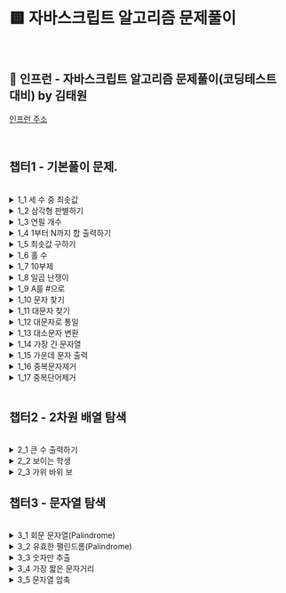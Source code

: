 # 🟨 자바스크립트 알고리즘 문제풀이 

<br>

## 📀 인프런 - 자바스크립트 알고리즘 문제풀이(코딩테스트 대비) by 김태원 

[인프런 주소](https://www.inflearn.com/course/%EC%9E%90%EB%B0%94%EC%8A%A4%ED%81%AC%EB%A6%BD%ED%8A%B8-%EC%95%8C%EA%B3%A0%EB%A6%AC%EC%A6%98-%EB%AC%B8%EC%A0%9C%ED%92%80%EC%9D%B4)

<br>

## 챕터1 - 기본풀이 문제. 

<br>

<details>
<summary>1_1 세 수 중 최솟값</summary>
<div markdown="1">       
<br>
 
 ### ❓ Question
 
 <pre>  100이하의 자연수 A, B, C를 입력받아 세 수 중 가장 작은 값을 출력하는 프로그램을 작성하 세요.(정렬을 사용하면 안됩니다) </pre>
 
 <br>
 
 ### ‼️ Solution 
 
 ```javascript
 function solution(a, b, c) {
    let answer;
    if (a < b) 
        answer = a;
    else 
        answer = b;
    if (c < answer) 
        answer = c;
    return answer;
}

console.log(solution(2, 5, 1));
 ```
 
 <br>
 
 ### ⁉️ Alternative Solution
 
  ```javascript
 function solution(a, b, c) {
    let temp = [a,b,c]
    let answer = Math.max.apply(null, temp)
    let answer2 = Math.max(...temp)

    console.log(answer)
    console.log(answer2)
}

solution(2, 5, 1)
```

 <pre>
 1. 선생님은 일단 if 문으로 간단하게 끝내셨다.
 2. 나는 Math.max를 사용하여서 값을 뽑고싶었고, 하지만 해당 메소드는 배열로 출력하면 
    NaN(Not a Number)가 출력되기 때문에 알아보니 전개연산자<Spread Operator>나 apply 메소드
    를 통해서 배열 파라미터를 전할 수 있었다.
 </pre>

</div>
</details>
 
 <details>
<summary>1_2 삼각형 판별하기</summary>
<div markdown="1">       
<br>
 
 ### ❓ Question
 
 <pre>  1길이가 서로 다른 A, B, C 세 개의 막대 길이가 주어지면 이 세 막대로 삼각형을 만들 수 있으면 
 “YES"를 출력하고, 만들 수 없으면 ”NO"를 출력한다. </pre>
 
 <br>
 
 ### ‼️ Solution
 
 ```javascript
 function solution(a, b, c) {
    let answer = "YES",
        max;
    let tot = a + b + c;
    if (a > b) 
        max = a;
    else 
        max = b;
    if (c > max) 
        max = c;
    if (tot - max <= max) 
        answer = "NO";
    return answer;
}

console.log(solution(13, 33, 17));
 ```
 
 <br>
 
 <pre>
 💬 일단 짚고 넘어가야 할 것은, 제일 긴변은 나머지 두 선의 합보다 작아서는 
    안되는 것입니다. 그렇기 때문에 if문으로 입력값 3개 중 최댓값을 구한 후, 
    sum값에서 max를 빼고, 그 값이 max 값보다 작으면 삼각형이 될 수 없다.
 </pre>

</div>
</details>
 
 <details>
<summary>1_3 연필 개수</summary>
<div markdown="1">       
<br>
 
 ### ❓ Question
 
 <pre>  연필 1 다스는 12자루입니다. 학생 1인당 연필을 1자루씩 나누어 준다고 
 할 때 N명이 학생수 를 입력하면 필요한 연필의 다스 수를 계산하는 프로그램을 작성하세요. </pre>
 
 <br>
 
 ### ‼️ Solution
 
 ```javascript
function solution(n) 
{
    let answer;
    answer = Math.ceil(n / 12);
    return answer;
}

console.log(solution(178));
 ```
 
 <br>
 
 <pre>
 💬 Math.ceil() 메소드만 알면 굉장히 간단한 문제였다. 한 다스에 12개,
    즉 입력을 12로 나누고, 나머지 값을 무조건 반올림해주면 되는 문제다.

    여기서 추가로 Math.float()는 반대로 무조건 내림값을 출력 
               Math.round()는 0.5이상은 반올림해주는 메소드. 
 </pre>

</div>
</details>
 
 <details>
<summary>1_4 1부터 N까지 합 출력하기</summary>
<div markdown="1">       
<br>
 
 ### ❓ Question
 
 <pre>  자연수 N이 입력되면 1부터 N까지의 합을 출력하는 프로그램을 작성하세요.
 </pre>
 
 <br>
 
 ### ‼️ Solution
 
 ```javascript
function solution(n) {
    let answer = 0;
    for (let i = 1; i <= n; i++) {
        answer = answer + i;
    }

    return answer;
}

console.log(solution(10));
 ```
 
 <br>
 
 ### ⁉️ Alternative Solution
 
  ```javascript
 function solution(arr){
  let answer = 0;
  let answer2 = 0;
  answer = arr.reduce((accumulator, curr) => accumulator + curr)
  arr.forEach(function(el){answer2+=el});
  
  console.log(answer2)
  return answer, 
}
arr = [1,2,3,4,5,6]
console.log(solution(arr));
```

 <pre>
 💬 배열이아닌 파라미터가 숫자하나인 입력값을 받을때 제일 단순한 방법은 
    for문으로 누적합을 구하는 것 같고 배열일때 누적합을 구하는 것도 for문
    사용을 할 수 있지만 reduce() 메소드나 forEach() 메소드로 구할 수 있다.
 </pre>

</div>
</details>

<details>
<summary>1_5 최솟값 구하기</summary>
<div markdown="1">       
<br>
 
 ### ❓ Question
 
 <pre>  7개의 수가 주어지면 그 숫자 중 가장 작은 수를 출력하는 프로그램을 작성하세요.
 </pre>
 
 <br>
 
 ### ‼️ Solution
 
 ```javascript
function solution(arr) {
    let answer,
    let min = Number.MAX_SAFE_INTEGER;
    for (let i = 1; i < arr.length; i++) {
        if (arr[i] < min) 
            min = arr[i];
        }
    answer = min;
    return answer;

}
let arr = [5,7,1,3,2,9,11];
console.log(solution(arr));
 ```
 
 <br>
 
 ### ⁉️ Alternative Solution
 
  ```javascript
 function solution(arr){
  answer = Math.min(...arr);
  return answer;
}
let arr=[5,7,1,3,2,9,11]
console.log(solution(arr));
```

 <pre>
 💬 선생님의 첫번 째 솔루션은 최솟값을 넣을 변수에 MAX_SAFE_INTEGER로 초기화
    하고, for문으로 돌리면서 그 변수와 if문으로 비교하며, 더 작으면 그 변수값에 
    최솟값을 넣는 방식이고, 대체 솔루션은 Math.min()메소드를 사용하는 건데, 
    해당 메소드는 배열을 넣으면 NaN이 나오게된다. 그래서 전개 연산자를 사용해주면
    인식하여, 정상작동하는 것을 볼 수 있다. 
 </pre>

</div>
</details>
 
 <details>
<summary>1_6 홀 수</summary>
<div markdown="1">       
<br>
 
 ### ❓ Question
 
 <pre>  7개의 자연수가 주어질 때, 이들 중 홀수인 자연수들을 모두 골라 그 합을 구하고, 고른 홀수들 중 최소값을 찾는 프로그램을 작성하세요.
 </pre>
 
 <br>
 
 ### ‼️ Solution
 
 ```javascript
function solution(nat_num){
  let answer = [], sum =0, min = Number.MAX_SAFE_INTEGER;
  for (let i =0;i<nat_num.length;i++)
  {
      if((nat_num[i]%2)!==0){
          sum += nat_num[i];
          if (nat_num[i] < min) min = nat_num[i];
      }
  }   
  answer.push(sum);
  answer.push(min);
  return answer;
}
nat_num = [12,77,38,41,53,92,85]
console.log(solution(nat_num));
 ```
 
 <br>
 
 
 <pre>
 💬 7개의 자연수중에 홀수만 골라 출력하는거니, 일단 변수 answer를 리스트로
    초기화해주고 if문으로 홀수를 골라준다음에 또 다른 if문으로 최솟값이 나올때마다
    최소 변수에 그 값을 넣어주고, push() 메소드로 answer에 넣어준다. 
 </pre>

</div>
</details>

 <details>
<summary>1_7 10부제</summary>
<div markdown="1">       
<br>
 
 ### ❓ Question
 
 <pre>  서울시는 6월 1일부터 교통 혼잡을 막기 위해서 자동차 10부제를 시행한다. 자동차 10부제는 자동차 번호의 일의 자리 숫자와 
 <br>   날짜의 일의 자리 숫자가 일치하면 해당 자동차의 운행을 금 지하는 것이다. 예를 들어, 자동차 번호의 일의 자리 숫자가 7이면 7일,
 <br>   17일, 27일에 운행하 지 못한다. 또한, 자동차 번호의 일의 자리 숫자가 0이면 10일, 20일, 30일에 운행하지 못한 다.
 <br>
   여러분들은 일일 경찰관이 되어 10부제를 위반하는 자동차의 대수를 세는 봉사활동을 하려고 한다. 날짜의 일의 자리 숫자가 주어지고 
<br>   7대의 자동차 번호의 끝 두 자리 수가 주어졌을 때 위반하는 자동차의 대수를 출력하는 프로그램을 작성하세요.
 </pre>
 
 <br>
 
 ### ‼️ Solution
 
 ```javascript
function solution(day, arr) {
    let answer = 0;
    for (let x of arr) {
        if (x % 10 == day) 
            answer++;
        }
    
    return answer;
}
arr=[25, 23, 11, 47, 53, 17, 33];
console.log(solution(3, arr));
 ```
 
 <br>
 
 <pre>
 💬  십의 자리의 숫자들을 일단 10으로 나머지 연산을 하면 1의 자리만 남겠고 그것을 날짜의 일의 자리와 
     if문으로 비교해서 걸리면 하나씩 카운트하게끔 하면 된다. 
 </pre>

</div>
</details>

 <details>
<summary>1_8 일곱 난쟁이</summary>
<div markdown="1">       
<br>
 
 ### ❓ Question
 
 <pre> 왕비를 피해 일곱 난쟁이들과 함께 평화롭게 생활하고 있던 백설공주에게 위기가 찾아왔다. 일과를 마치고 돌아온 난쟁이가 
 <br> 일곱 명이 아닌 아홉 명이었던 것이다. 아홉 명의 난쟁이는 모두 자신이 "백설 공주와 일곱 난쟁이"의 주인공이라고 주장했다. 
 <br> 뛰어난 수학적 직관력을 가지고 있던 백설공주는, 다행스럽게도 일곱 난쟁이의 키의 합이 100이 됨을 기억해 냈다.
<br> 아홉 난쟁이의 키가 주어졌을 때, 백설공주를 도와 일곱 난쟁이를 찾는 프로그램을 작성하시오.
 </pre>
 
 <br>
 
 ### ‼️ Solution
 
 ```javascript
function solution(arr){
  let answer=arr;
  let sum=answer.reduce((a, b)=>a+b, 0);
  for(let i=0; i<8; i++){
      for(let j=i+1; j<9; j++){
          if((sum-(answer[i]+answer[j]))==100){
              answer.splice(j, 1);
              answer.splice(i, 1);
          }
      }
  }
  return answer;
}
let arr=[20, 7, 23, 19, 10, 15, 25, 8, 13];
console.log(solution(arr));
 ```
 
 <br>

 <pre>
 💬  일단 모든 파라미터를 더해서 누적합을 구한다. 그리고 이중 for문으로 인덱스 i, j 번째 파라미터 둘을 더하고,
     누적합에서 빼서 100이 나오면 해당 인덱스에 파라미터를 splice()메소드로 제외시키는데 여기서, 뒤에 있는 인덱스
     j를 먼저 제외시켜주는데 이유는 인덱스를 삭제하면, 뒤에 있던 인덱스가 앞으로 당겨지기 때문이다. 
 </pre>

</div>
</details>
 
 <details>
<summary>1_9 A를 #으로</summary>
<div markdown="1">       
<br>
 
 ### ❓ Question
 
 <pre>대문자로 이루어진 영어단어가 입력되면 단어에 포함된 ‘A'를 모두 ’#‘으로 바꾸어 출력하는 프로그램을 작성하세요.
 </pre>
 
 <br>
 
 ### ‼️ Solution
 
 ```javascript
function solution(s) {
    let answer = "";
    for (let x of s) {
        if (x == 'A') 
            answer += '#';
        else 
            answer += x;
        }
    return answer;
}
let str="BANANA";
console.log(solution(str));
 ```
 
 <br>

  ### ⁉️ Alternative Solution
 
  ```javascript
function solution(s) {
    let answer = s;
    answer = answer.replace(/A/g, "#");
    return answer;
}
=let str="BANANA";
console.log(solution(str));
```

 <br>
 
 <pre>
 💬  일단 솔루션은 간단하다, for of 로 문자열을 하나씩 가져오고 'A'와 대조해 같으면 #으로 넣어주는거다.
     대안 솔루션은 replace() 라는 메소드를 사용하게 되는데, 여기서는 global을 붙여줌으로써 모든 문자열에 
     영향을 끼치게 한다. 
 </pre>
 
  참조 링크: [replace()-MDN][ref-mdn]
 
[ref-mdn]: https://developer.mozilla.org/ko/docs/Web/JavaScript/Reference/Global_Objects/String/replace "ref-replace()"
 
</div>
</details>
 
<details>
<summary>1_10 문자 찾기</summary>
<div markdown="1">       
<br>
 
 ### ❓ Question
 
 <pre>한 개의 문자열을 입력받고, 특정 문자를 입력받아 해당 특정문자가 입력받은 문자열에 몇 개 존재하는지 알아내는 프로그램을 작성하세요.
 </pre>
 
 <br>
 
 ### ‼️ Solution
 
 ```javascript
function solution(s, t){
  let answer=0;
  for(let x of s){
      if(x===t) answer++;
  }
  return answer;
}

let str="COMPUTERPROGRAMMING";
console.log(solution(str, 'R'));
 ```
 
 <br>

  ### ⁉️ Alternative Solution
 
  ```javascript
function solution(s, t) {
    let answer = s.split(t).length;
    return answer - 1;
}
let str="COMPUTERPROGRAMMING";
console.log(solution(str, 'R'));
```

<br> 
 
 <pre>
 💬  솔루션은 for of로 문자열의 문자를 하나씩 가져오고 비교하여 카운트를 하는 것이고 
     다른 방법으로는 문자열을 내가 찾아야하는 문자로 split()하여 바로 length()로
     파라미터를 카운트해주고 마지막에 -1를 한다.
 </pre>

</div>
</details>
 
<details>
<summary>1_11 대문자 찾기</summary>
<div markdown="1">       
<br>
 
 ### ❓ Question
 
 <pre>한 개의 문자열을 입력받아 해당 문자열에 알파벳 대문자가 몇 개 있는지 알아내는 프로그램 을 작성하세요.
 </pre>
 
 <br>
 
 ### ‼️ Solution
 
 ```javascript
function solution(s) {
    let answer = 0;
    for (let x of s) {
        if (x === x.toUpperCase()) 
            answer++;
        }    
    return answer;
}
let str="KoreaTimeGood";
console.log(solution(str));
 ```
 
 <br>

  ### ⁉️ Alternative Solution
 
  ```javascript
function solution(s) {
    let answer = 0;
    for (let x of s) 
    {
      let num=x.charCodeAt(); 
      if(num>=65 && num<=90) answer++;
    }
    
    return answer;
}
let str="KoreaTimeGood";
console.log(solution(str));
```

 <br>

 <pre>
 💬  첫번쨰 솔루션은 toUpperCase()메소드로 문자열을 대문자로 전부 바꿔주고, 기존 문자열과
     비교하여 카운트를하는 방법과, 다른 방법으로는 charCodeAt() 메소드로 for of로 돌려
     해당 문자열 인덱스에 해당되는 문자를 유니코드로 바꿔서 대문자 유니코드의 범주안에 들어가있으면
     카운트하는건데, 기억해둘건 대문자(65~90) / 소문자(97~122)     
 </pre>

</div>
</details>
 
<details>
<summary>1_12 대문자로 통일</summary>
<div markdown="1">       
<br>
 
 ### ❓ Question
 
 <pre>한 개의 문자열을 입력받아 해당 문자열에 알파벳 대문자가 몇 개 있는지 알아내는 프로그램 을 작성하세요.
 </pre>
 
 <br>
 
 ### ‼️ Solution
 
 ```javascript
function solution(s){         
let answer = "";
for (let x of s) {
    let num = x.charCodeAt();
    if (num >= 97 && num <= 122) 
        answer += String.fromCharCode(num - 32);
    else 
        answer += x;       
    }
return answer;
}
let str="ItisTimeToStudy";
console.log(solution(str));
 ```
 
 <br>

  ### ⁉️ Alternative Solution
 
  ```javascript
function solution(s){         
  let answer="";
  for(let x of s){
      if(x===x.toLowerCase()) answer+=x.toUpperCase();
      else answer+=x;
  }
  return answer;
}
let str="ItisTimeToStudy";
console.log(solution(str));
```

 <br>

 <pre>
 💬  첫번째 솔루션은 for of 돌리면서, 문자열 인덱스마다 문자를 유니코드를 바꾸어서 소문자 범주안에 들어있다면,
     대문자 유니코드로 바꿔준다, 알파벳마다 32씩 차이나서 fromCharCode(num-32) 이렇게 넣어준다. 
     다른 방법으로는 if에 toLowerCase()메소드를 사용해서 비교하고 소문자면 toUpperCase()로 바꿔준다. 
 </pre>

</div>
</details>

 <details>
<summary>1_13 대소문자 변환</summary>
<div markdown="1">       
<br>
 
 ### ❓ Question
 
 <pre>대문자와 소문자가 같이 존재하는 문자열을 입력받아 대문자는 소문자로 소문자는 대문자로 변환하여 출력하는 프로그램을 작성하세요.
 </pre>
 
 <br>
 
 ### ‼️ Solution
 
 ```javascript
function solution(s){  
  let answer="";
  for(let x of s){
      if(x===x.toUpperCase()) answer+=x.toLowerCase();
      else answer+=x.toUpperCase();
  }
  return answer;
}
console.log(solution("StuDY"));
 ```
 
 <br>

 <br>

 <pre>
 💬  간단하다, if문 toUpperCase()로 바꿔주고 비교해서 맞다면 소문자로 아니면 대문자로 바꿔준다. 
 </pre>

</div>
</details>

<details>
<summary>1_14 가장 긴 문자열</summary>
<div markdown="1">       
<br>
 
 ### ❓ Question
 
 <pre>N개의 문자열이 입력되면 그 중 가장 긴 문자열을 출력하는 프로그램을 작성하세요.
 </pre>
 
 <br>
 
 ### ‼️ Solution
 
 ```javascript
function solution(s) {
    let answer = "",
        max = Number.MIN_SAFE_INTEGER;
    for (let x of s) {
        if (x.length > max) {
            max = x.length;
            answer = x;
        }
    }
    return answer;
}
let str=["teacher", "time", "student", "beautiful", "good"];
console.log(solution(str));
 ```
 
 <br>

 <br>

 <pre>
 💬  최대값 변수에 Number.MIN_SAFE_INTEGER 상수를 넣어주고, for of로 인덱스마다 문자열가져와서 
     length()로 길이를 비교를 해서 제일 큰걸 answer 변수에 넣어서 출력
 </pre>

</div>
</details>

<details>
<summary>1_15 가운데 문자 출력</summary>
<div markdown="1">       
<br>
 
 ### ❓ Question
 
 <pre>소문자로 된 단어(문자열)가 입력되면 그 단어의 가운데 문자를 출력하는 프로그램을 작성하세 요. 단 단어의 길이가 짝수일 경우 가운데 2개의 문자를 출력합니다.
 </pre>
 
 <br>
 
 ### ‼️ Solution
 
 ```javascript
function solution(s) {
    let answer;
    let mid = Math.floor(s.length / 2)
    if (s.length % 2 === 1) 
        answer = s.substring(mid, mid + 1);
    else 
        answer = s.substring(mid - 1, mid + 1);
    return answer;
}
console.log(solution("study"));
 ```
 
 <br>


 ### ⁉️ Alternative Solution
 
  ```javascript
function solution(s){  
  let answer;
  let mid=Math.floor(s.length/2)
  if(s.length%2===1) answer=s.substr(mid, 1);
  else answer=s.substr(mid-1, 2);
  return answer;
}
console.log(solution("abcef"));
```

 <br>

 <pre>
 💬  첫 번째 솔루션은 mid라는 변수를 하나 만들고, 문자열 가운데 인덱스를 잡을 수 있게 값을 넣어줍니다. 
     그래서 홀수, 짝수에 따라, substring() 메소드를 이용해서 해당 인덱스에 해당되는 문자를 answer에 넣어준다.
     다른 방법은 substr() 메소드인데, 차이점이라고 한다면 두번째 파라미터에 들어간 값의 인덱스까지 출력한다. 
     substring()은 두번째 파라미터값의 전 인덱스까지 반환한다. 
 </pre>

 참조 - [substring()](https://developer.mozilla.org/ko/docs/Web/JavaScript/Reference/Global_Objects/String/substring), [substr()](https://developer.mozilla.org/ko/docs/Web/JavaScript/Reference/Global_Objects/String/substr)

</div>
</details>
 
 <details>
<summary>1_16 중복문자제거</summary>
<div markdown="1">       
<br>
 
 ### ❓ Question
 
 <pre>소문자로 된 한개의 문자열이 입력되면 중복된 문자를 제거하고 출력하는 프로그램을 작성하 세요.<br>
      제거된 문자열의 각 문자는 원래 문자열의 순서를 유지합니다.
 </pre>
 
 <br>
 
 ### ‼️ Solution
 
 ```javascript
function solution(s){  
let answer = "";
//console.log(s.indexOf("K"));
for (let i = 0; i < s.length; i++) {
    //console.log(s[i], i, s.indexOf(s[i]));
    if (s.indexOf(s[i]) === i) 
        answer += s[i];
    }
return answer;
}
console.log(solution("ksekkset"));
 ```
 
 <br>

 <br>

 <pre>
 💬  솔루션은 indexOf()라는 메소드로,  문자열 s[i]번째 인덱스에 해당되는 문자의 인덱스 번호랑 for문으로 돌리는 i랑 비교해서
     그 값이 같은 문자만 answer에 넣는다. 왜냐하면 indexOf에서 같은 문자라도 문자열에서 첫번째로 나오는 인덱스 번호만 나오기때문에
     중복값이라면 두 값이 같을 수 없다.    
 </pre>

 참조 - [indexOf()](https://developer.mozilla.org/ko/docs/Web/JavaScript/Reference/Global_Objects/Array/indexOf)
</div>
</details>

 <details>
<summary>1_17 중복단어제거</summary>
<div markdown="1">       
<br>
 
 ### ❓ Question
 
 <pre>N개의 문자열이 입력되면 중복된 문자열은 제거하고 출력하는 프로그램을 작성하세요. <br>
      출력하는 문자열은 원래의 입력순서를 유지합니다.

 </pre>
 
 <br>
 
 ### ‼️ Solution
 
 ```javascript
function solution(s){  
  let answer;
  answer=s.filter((v, i)=>{
      if(s.indexOf(v)===i) return v;
  });
  return answer;
}
let str=["good", "time", "good", "time", "student"];
console.log(solution(str));
 ```
 
 <br>

 <br>

 <pre>
 💬  filter() 메소드를 이용해서 콜백함수가 통과하는 모든 요소를 모아 새로운 배열로 반환하는데, 
     v 즉 indexOf(v)로 해당 단어의 인덱스를 뽑아서 i와 비교해서 같다면 넣고 틀리다면 그냥 넘어가는 
     식으로 중복 문자를 제거한다. 
 </pre>

 참조 - [indexOf()](https://developer.mozilla.org/ko/docs/Web/JavaScript/Reference/Global_Objects/Array/indexOf)
</div>
</details>

<br>

## 챕터2 - 2차원 배열 탐색
 
<br> 
 
 <details>
<summary>2_1 큰 수 출력하기</summary>
<div markdown="1">       
<br>
 
 ### ❓ Question
 
 <pre>N(1<=N<=100)개의 정수를 입력받아, 자신의 바로 앞 수보다 큰 수만 출력하는 프로그램을 작 성하세요.<br>
      (첫 번째 수는 무조건 출력한다)
 </pre>
 
 <br>
 
 ### ‼️ Solution
 
 ```javascript
function solution(arr){         
  let answer=[];
  answer.push(arr[0]);
  for(let i=1; i<arr.length; i++){
      if(arr[i]>arr[i-1]) answer.push(arr[i]);
  }
  return answer;
} 
let arr=[7, 3, 9, 5, 6, 12]
console.log(solution(arr))
 ```
 
 <br>

 <br>

 <pre>
 💬  일단 answer를 데이터 타입을 리스트로 초기화해주고, 배열의 0번 인덱스를 push해서 넣습니다.
     그리고 for문을 돌려 현재 i 번째가 앞 인덱스보다 크다면 하나씩 push할 수 있도록 하였습니다. 
 </pre>

 참조 - [push()](https://developer.mozilla.org/ko/docs/Web/JavaScript/Reference/Global_Objects/Array/push)
</div>
</details>
  
  <details>
<summary>2_2 보이는 학생</summary>
<div markdown="1">       
<br>
 
 ### ❓ Question
 
  <pre>선생님이 N(1<=N<=1000)명의 학생을 일렬로 세웠습니다. 일렬로 서 있는 학생의 키가 앞에 서부터 순서대로 주어질 때,<br>맨 앞에 서 있는 선생님이 볼 수 있는 학생의 수를 구하는 프로그 램을 작성하세요. (앞에 서 있는 사람들보다 크면 보이고,<br>작거나 같으면 보이지 않습니다.)
 </pre>
 
 <br>
 
 ### ‼️ Solution
 
 ```javascript
function solution(arr){         
  let answer=1, max=arr[0];
  for(let i=1; i<arr.length; i++){
      if(arr[i]>max){
          answer++;
          max=arr[i];
      }
  }
  return answer;
}
let arr=[130, 135, 148, 140, 145, 150, 150, 153];
console.log(solution(arr));
 ```
 
 <br>

 <br>

 <pre>
 💬  너무 쉬운 문제였는데, 일단 맨앞에 있는 학생은 무조건 보이므로 answer 변수는 1로 초기화하고, 
    최댓값 max 변수를 [0]번 인덱스로 초기화 후 for문으로 돌리면서 [i]번째 인덱스가 최댓값보다 크면,
    answer++, 그리고 해당 인덱스를 max변수에 치환시킨다. 
 </pre>

</div>
</details>

<details>
<summary>2_3 가위 바위 보</summary>
<div markdown="1">       
<br>
 
 ### ❓ Question
 
 <pre>A, B 두 사람이 가위바위보 게임을 합니다. 총 N번의 게임을 하여 A가 이기면 A를 출력하고, B가 이기면 B를 출력합니다.<br>
 비길 경우에는 D를 출력합니다. 가위, 바위, 보의 정보는 1:가위, 2:바위, 3:보로 정하겠습니다.<br>
 두 사람의 각 회의 가위, 바위, 보 정보가 주어지면 각 회를 누가 이겼는지 출력하는 프로그램 을 작성하세요.
 </pre>

 <bt>

 |회수|A|B|승자|
|:---:|:---:|:---:|:---:|
|1|2|1|A|
|2|3|1|B|
|3|3|2|A|
|4|1|2|B|
|5|3|3|D|

 
 <br>
 
 ### ‼️ Solution
 
 ```javascript
function solution(a, b) {
    let answer = "";
    for (let i = 0; i < a.length; i++) {
        if (a[i] === b[i]) 
            answer += "D ";
        else if (a[i] === 1 && b[i] === 3) 
            answer += "A ";
        else if (a[i] === 2 && b[i] === 1) 
            answer += "A ";
        else if (a[i] === 3 && b[i] === 2) 
            answer += "A ";
        else 
            answer += "B ";
        }
    return answer;
}
let a=[2, 3, 3, 1, 3];
let b=[1, 1, 2, 2, 3];
console.log(solution(a, b));
 ```
 
 <br>

 <br>

 <pre>
 💬  가위바위보인 건데, if문으로 A가 이기는 경우를 다 else if로 적어놓고, 처음 if에는 무승부인 경우
     else는 다 B를 반환하게한다. 
 </pre>


</div>
</details>

 ## 챕터3 - 문자열 탐색
 
  <br>
 
 <details>
<summary>3_1 회문 문자열(Palindrome)</summary>
<div markdown="1">       
<br>
 
 ### ❓ Question
 
 <pre>앞에서 읽을 때나 뒤에서 읽을 때나 같은 문자열을 회문 문자열이라고 합니다. 문자열이 입력되면 해당 문자열이 회문 문자열이면 "YES", 회문 문자열이 아니면 <br>
 “NO"를 출력 하는 프로그램을 작성하세요.
 </pre>


 <br>
 
 ### ‼️ Solution
 
 ```javascript
function palindrome(str)
{
  const sentence = str.toLowerCase();
  let rev_sen = '';
  for (let i=sentence.length-1; i >= 0; i--){
     rev_sen += sentence[i];
  }
  if (sentence == rev_sen)
    return "YES";
  else return "NO";
}
const str = "goog"
console.log(palindrome(str))
 ```
 
 <br>

 ### ⁉️ Alternative Solution
 
  ```javascript
// 각자 반대편에 해당되는 인덱스와 비교 

 function solution(s){
  let answer = "Yes";
  s=s.toLowerCase();
  let len=s.length;
  for (let i =0; i<Math.floor(len/2);i++){
    if (s[i]!==s[(len-1)-i]) return "No"
  }
  return  answer;
}
let str = "good";
console.log(solution(str))

// split().reverse().join() 메소드를 이용한 방법

function solution(s){
  let answer = "Yes";
  s=s.toLowerCase();
  if( s !== s.split('').reverse().join(''))
    return "No";

  return answer;
}
let str = "goog";
console.log(solution(str))
```

 <br>

 <pre>
 💬  첫번째로 내가 직접 생각한 솔루션은 일단 문자열을 전부 소문자로
     바꿔주는 건 공통적이고, 문자열 인덱스를 반대로 for문을 돌리며
     다른 문자열 변수에 더해준다음, 최종 기존 문자열과 반대로 넣은 
     문자열과 비교하여 정답 반환했다.
    
    내가 보는 강의에서 총 2가지의 다른 솔루션을 알려주셨는데, 하나는
    문자열을 반으로 나누어, 서로 마주보는 인덱스끼리 for문을 돌려 하
    나라도 틀린게 나오면 바로 정답을 반환하는 거였고, 

    다른 하나는 split('')으로 문자열을 원소로 만든다음, reverse()
    메소드로 리스트를 뒤집어 준다음 join('')으로 합쳐주어 다시 문자열로
    만들어주었다. 그다음 비교문을 돌려 정답 반환을 하였다. 
 </pre>


</div>
</details>

 <details>
<summary>3_2 유효한 팰린드롬(Palindrome)</summary>
<div markdown="1">       
<br>
 
 ### ❓ Question
 
 <pre>앞에서 읽을 때나 뒤에서 읽을 때나 같은 문자열을 팰린드롬이라고 합니다.문자열이 입력되면 해당 문자열이 팰린드롬이면 "YES", <br>
 아니면 “NO"를 출력하는 프로그램을 작성하세요. 단 회문을 검사할 때 알파벳만 가지고 회문을 검사하며, 대소문자를 구분하지 않습니다. 알파벳 이외의 문자들의 무시합니다.
 </pre>


 <br>
 
 ### ‼️ Solution
 
 ```javascript
function palindrome(str)
{
  var regExp = /[\{\}\[\]\/?.,;:|\)*~`!^\-_+<>@\#$%&\\\=\(\'\"]/gi;
  const t = str.toLowerCase().replace(regExp, "")
  for (let i = 0; i < Math.floor(t.length/2); i++)
    if (t[i] !== t[t.length-i-1]) return "NO"
  return "YES"
}
const str = "found7, time: study; Yduts; emit, 7Dnuof"
console.log(palindrome(str))
 ```
 
 <br>

 ### ⁉️ Alternative Solution
 
  ```javascript
function palindrome(str)
{
  let answer = "yes"
  const t = str.toLowerCase().replace(/[^a-z]/g, '')
  if(t !== t.split('').reverse().join('')) return "No";

  return answer;
}
const str = "found7, time: study; Yduts; emit, 7Dnuof"
console.log(palindrome(str))
```

 <br>

 <pre>
 💬  내가 직접풀어본 솔루션으로는 특수문자 체크 정규식을 가져와서
     특수문자를 제거 및 소문자로 통일하고, for문으로 각자 
     대응하는 index를 비교하면서 정답을 반환하는 식으로 하였고,

    강의에서 나온 모범답안은 일단 나처럼 특수문자 체크 정규식을 인터넷
    에서 가져오지 않고 replace(/[^a-z]/g,'') 이렇게하면 a-z를
    제외한 모든 요소가 제외시킨다는걸 알게되었다. 그리고 이걸 여느 회문
    문자열 문제와 같이 매소드를 통해 반대로 돌리고, 통째로 문자열을
    두개 비교해서 정답을 반환하셨다.   
 </pre>


</div>
</details>

<details>
<summary>3_3 숫자만 추출</summary>
<div markdown="1">       
<br>
 
 ### ❓ Question
 
 <pre>앞문자와 숫자가 섞여있는 문자열이 주어지면 그 중 숫자만 추출하여 그 순서대로 자연수를 만 듭니다.<br>만약 “tge0a1h205er”에서 숫자만 추출하면 0, 1, 2, 0, 5이고 이것을 자연수를 만들면 1205 이 됩니다.<br>추출하여 만들어지는 자연수는 100,000,000을 넘지 않습니다.
 </pre>


 <br>
 
 ### ‼️ Solution
 
 ```javascript
function palindrome(str)
{
  let t = str.toLowerCase().replace(/[a-z]/g,'').split('')
    while(true){
      if (t[0] <= 0)
        t.shift();
      else return t.join('');
    } 
}
const str = "00030501020000g0en2T0145s8eSoft"
console.log(palindrome(str))
 ```
 
 <br>

 ### ⁉️ Alternative Solution
 
  ```javascript

//isNaN(), parseInt() 메소드를 통한 추출

function solution(str)
{
  let answer ="";
  for (let x of str){
    if (!isNaN(x)) answer+=x;
  }
  return parseInt(answer);
}
const str = "g0en2T0s8eSoft"
console.log(solution(str))

// parseInt사용 못할 시, 수학적 접근법으로 추출

function solution(str)
{
  let answer =0;
  for (let x of str){
    if (!isNaN(x)) answer = answer*10+Number(x);
  }
  return answer;
}
const str = "g0en2T0s8eSoft"
console.log(solution(str))
```

 <br>

 <pre>
 💬  내가 직접한 솔루션은 일단 숫자만 남게끔 정규식으로 다른 문자들 삭제,
    그리고 split('')로 배열로 만든다음 첫번째 인덱스에 0보다 작은 값이
    나오면 제거할때 까지 무한루프를 돌리고, else 시 반환하면서, join('')

     일단 강의에서는 for of을 통해 문자열의 요소를 하나씩 가져오고, 
    if문안에 isNaN()으로 문자열을 필터링하여, int 변수에 숫자들을
    그대로 더해주고, 마지막 반환할때 parseInt()를 사용해 자연수로 만듬

     두번째 방법으로는 만약 코딩테스트할때 parseInt()를 사용하지 못하게
    했을 상황을 가정하여, isNaN은 똑같이 사용하나, int 변수에 넣을 때,
    answer = answer*10+Number(x) 이런식으로 맨앞자리에 0이 들어가면
    자연스레 0이되는 수학적 접근으로 해결 할 수 있었다.
 </pre>


</div>
</details>
 
 <details>
<summary>3_4 가장 짧은 문자거리</summary>
<div markdown="1">       
<br>
 
 ### ❓ Question
 
 <pre>한 개의 문자열 s와 문자 t가 주어지면 문자열 s의 각 문자가 문자 t와 떨어진 최소거리를 출 력하는 프로그램을 작성하세요.
 </pre>


 <br>
 
 ### ‼️ Solution
 
 ```javascript
function solution(str, cha)
{
  let answer = [];
  let P = 1000;
  for (let x of str){
    if (x === cha){
      P=0;
      answer.push(P)
    }else{
      P++;
      answer.push(P)
    }
  }
  P=1000;
  for (let i = str.length-1;i>=0;i--){
      if (str[i]===cha){
        P=0;  
      }
      else{
        P++;
        answer[i]=Math.min(answer[i], P);
      }
  }
  return answer;
}
const str = "teachermode"
const cha = 'e'
console.log(solution(str,cha))
 ```


 <br>

 <pre>
 💬  한참 고민하다가 결국엔 솔루션을 봐버렸다. 이해하기 위해서 몇번이나 멈춰서 생각한거 같은데, for문을 두번 쓸줄이야.. 
     일단 처음에는 indexOf 라는 메소드를 사용해서 풀으려고 했으나 fromIndex를 설정하면  오른쪽으로만 계산하는 경향이 있어서 과감히 포기했다. 
     강의에서 본 솔루션은 일단 한 변수를 일단 큰값으로 정해놓고, 찾고자하는 문자를 for문을 돌려 만나게 되면 초기화하고, 멀어질수록 그 카운터에 +한다. 
     하지만 결국 이렇게하면 오른쪽으로만 보게되는 꼴인데, 또 다른 for문으로 마지막 인덱스부터 반대로 내려오게끔 해놓은 다음에 같은 자리 인덱스를 
     마지막에 Math.min(a,b)를 통해서 더 카운터가 작은 값을 넣으면서 정답을 변환하였다. 나중에 다시 풀어봐야겠다.. 
 </pre>


</div>
</details>
 
 <details>
<summary>3_5 문자열 압축</summary>
<div markdown="1">       
<br>
 
 ### ❓ Question
 
 <pre>알파벳 대문자로 이루어진 문자열을 입력받아 같은 문자가 연속으로 <br>반복되는 경우 반복되는 문자 바로 오른쪽에 반복 횟수를 표기하는 방법으로<br>
  문자열을 압축하는 프로그램을 작성하시 오. 단 반복횟수가 1인 경우 생략합니다.
 </pre>


 <br>
 
 ### ‼️ Solution
 
 ```javascript
function solution(str)
{
  let answer = "";
  let letter ;
  let cnt = 1;
  for (x of str ){
    if (letter != x){
      if ( cnt > 1 ){
        answer += String(cnt)
        cnt = 1;
      }
      letter = x
      answer += x;
    }else cnt++;
  }
  return answer;
}
const str = "KKHSSSSSSSE"
console.log(solution(str))
 ```


 <br>

 <pre>
 💬  선생님이랑 솔루션이 얼추 비슷한거 같아서, 내꺼에 조금만 수정을 했었다.
     나는 일단 문자열을 무조건 배열로 바꾸려는 습관이 있는데, 선생님꺼는 
     문자열 그대로 받아서 인덱스를 넣고 하시더라.. 나는 for of로 문자열에서
     하나씩 가져와 하나 전에 나왔던 것과 비교해서, if문을 구성해 풀었고,
     모범 솔루션도 얼추 비슷했다.
 </pre>


</div>
</details>

